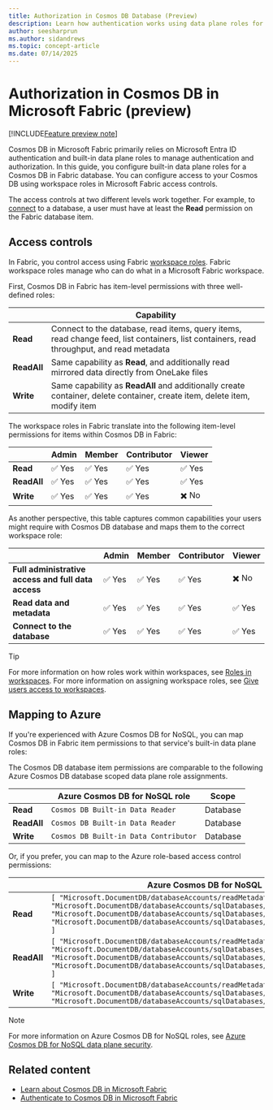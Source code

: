 ```yaml
---
title: Authorization in Cosmos DB Database (Preview)
description: Learn how authentication works using data plane roles for Cosmos DB databases in Microsoft Fabric during the preview.
author: seesharprun
ms.author: sidandrews
ms.topic: concept-article
ms.date: 07/14/2025
---
```


# Authorization in Cosmos DB in Microsoft Fabric (preview)

[!INCLUDE[Feature preview note](../../includes/feature-preview-note.md)]

Cosmos DB in Microsoft Fabric primarily relies on Microsoft Entra ID authentication and built-in data plane roles to manage authentication and authorization. In this guide, you configure built-in data plane roles for a Cosmos DB in Fabric database. You can configure access to your Cosmos DB using workspace roles in Microsoft Fabric access controls.

The access controls at two different levels work together. For example, to [connect](how-to-authenticate.md) to a database, a user must have at least the **Read** permission on the Fabric database item.

## Access controls

In Fabric, you control access using Fabric [workspace roles](../../security/permission-model.md#workspace-roles). Fabric workspace roles manage who can do what in a Microsoft Fabric workspace.

First, Cosmos DB in Fabric has item-level permissions with three well-defined roles:

| | Capability |
| --- | --- |
| **Read** | Connect to the database, read items, query items, read change feed, list containers, list containers, read throughput,  and read metadata |
| **ReadAll** | Same capability as **Read**, and additionally read mirrored data directly from OneLake files |
| **Write** | Same capability as **ReadAll** and additionally create container, delete container, create item, delete item, modify item |

The workspace roles in Fabric translate into the following item-level permissions for items within Cosmos DB in Fabric:

| | Admin | Member | Contributor | Viewer |
| --- | --- | --- | --- | --- |
| **Read** | ✅ Yes | ✅ Yes | ✅ Yes | ✅ Yes |
| **ReadAll** | ✅ Yes | ✅ Yes | ✅ Yes | ✅ Yes |
| **Write** | ✅ Yes | ✅ Yes | ✅ Yes | ✖️ No |

As another perspective, this table captures common capabilities your users might require with Cosmos DB database and maps them to the correct workspace role:

| | Admin | Member | Contributor | Viewer |
| --- | --- | --- | --- | --- |
| **Full administrative access and full data access** | ✅ Yes | ✅ Yes | ✅ Yes | ✖️ No |
| **Read data and metadata** | ✅ Yes | ✅ Yes | ✅ Yes | ✅ Yes |
| **Connect to the database** | ✅ Yes | ✅ Yes | ✅ Yes | ✅ Yes |

> [!TIP]
> For more information on how roles work within workspaces, see [Roles in workspaces](../../fundamentals/roles-workspaces.md). For more information on assigning workspace roles, see [Give users access to workspaces](../../fundamentals/give-access-workspaces.md).

## Mapping to Azure

If you're experienced with Azure Cosmos DB for NoSQL, you can map Cosmos DB in Fabric item permissions to that service's built-in data plane roles:

The Cosmos DB database item permissions are comparable to the following Azure Cosmos DB database scoped data plane role assignments.

| | Azure Cosmos DB for NoSQL role | Scope |
| --- | --- | --- |
| **Read** | `Cosmos DB Built-in Data Reader` | Database |
| **ReadAll** | `Cosmos DB Built-in Data Reader` | Database |
| **Write** | `Cosmos DB Built-in Data Contributor` | Database |

Or, if you prefer, you can map to the Azure role-based access control permissions:

| | Azure Cosmos DB for NoSQL role | Scope |
| --- | --- | --- |
| **Read** | `[ "Microsoft.DocumentDB/databaseAccounts/readMetadata", "Microsoft.DocumentDB/databaseAccounts/sqlDatabases/containers/items/read", "Microsoft.DocumentDB/databaseAccounts/sqlDatabases/containers/executeQuery", "Microsoft.DocumentDB/databaseAccounts/sqlDatabases/containers/readChangeFeed" ]` | Database |
| **ReadAll** | `[ "Microsoft.DocumentDB/databaseAccounts/readMetadata", "Microsoft.DocumentDB/databaseAccounts/sqlDatabases/containers/items/read", "Microsoft.DocumentDB/databaseAccounts/sqlDatabases/containers/executeQuery", "Microsoft.DocumentDB/databaseAccounts/sqlDatabases/containers/readChangeFeed" ]` | Database |
| **Write** | `[ "Microsoft.DocumentDB/databaseAccounts/readMetadata", "Microsoft.DocumentDB/databaseAccounts/sqlDatabases/containers/*", "Microsoft.DocumentDB/databaseAccounts/sqlDatabases/containers/items/*" ]` | Database |

> [!NOTE]
> For more information on Azure Cosmos DB for NoSQL roles, see [Azure Cosmos DB for NoSQL data plane security](/azure/cosmos-db/nosql/reference-data-plane-security).

## Related content

- [Learn about Cosmos DB in Microsoft Fabric](overview.md)
- [Authenticate to Cosmos DB in Microsoft Fabric](how-to-authenticate.md)

